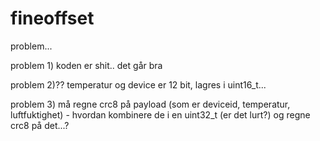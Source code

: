 # fineoffset


problem...

problem 1) koden er shit..  det går bra

problem 2)?? temperatur og device er 12 bit, lagres i uint16_t...

problem 3) må regne crc8 på payload (som er deviceid, temperatur, luftfuktighet) - hvordan kombinere de i en uint32_t (er det lurt?) og regne crc8 på det...?


